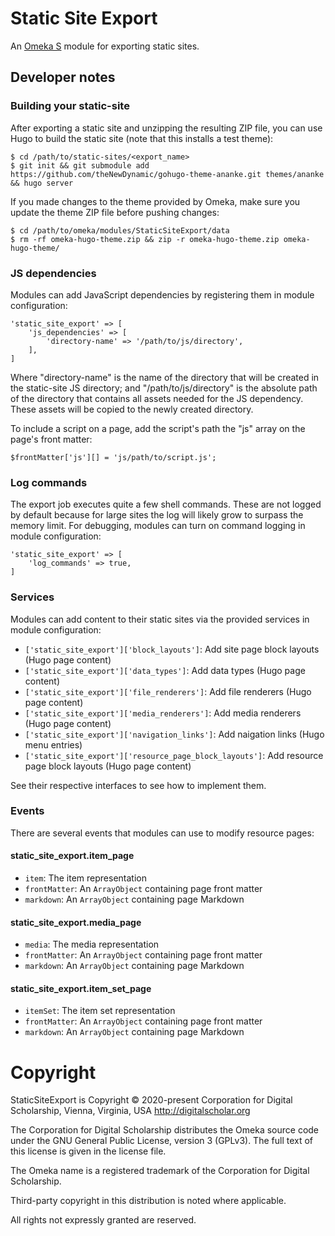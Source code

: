 # Static Site Export

An [Omeka S](https://omeka.org/s/) module for exporting static sites.

## Developer notes

### Building your static-site

After exporting a static site and unzipping the resulting ZIP file, you can use
Hugo to build the static site (note that this installs a test theme):

```
$ cd /path/to/static-sites/<export_name>
$ git init && git submodule add https://github.com/theNewDynamic/gohugo-theme-ananke.git themes/ananke && hugo server
```

If you made changes to the theme provided by Omeka, make sure you update the theme
ZIP file before pushing changes:

```
$ cd /path/to/omeka/modules/StaticSiteExport/data
$ rm -rf omeka-hugo-theme.zip && zip -r omeka-hugo-theme.zip omeka-hugo-theme/
```

### JS dependencies

Modules can add JavaScript dependencies by registering them in module configuration:

```
'static_site_export' => [
    'js_dependencies' => [
        'directory-name' => '/path/to/js/directory',
    ],
]
```

Where "directory-name" is the name of the directory that will be created in the
static-site JS directory; and "/path/to/js/directory" is the absolute path of the
directory that contains all assets needed for the JS dependency. These assets will
be copied to the newly created directory.

To include a script on a page, add the script's path the "js" array on the page's
front matter:

```
$frontMatter['js'][] = 'js/path/to/script.js';
```

### Log commands

The export job executes quite a few shell commands. These are not logged by default
because for large sites the log will likely grow to surpass the memory limit. For
debugging, modules can turn on command logging in module configuration:

```
'static_site_export' => [
    'log_commands' => true,
]
```

### Services

Modules can add content to their static sites via the provided services in module
configuration:

- `['static_site_export']['block_layouts']`: Add site page block layouts (Hugo page content)
- `['static_site_export']['data_types']`: Add data types (Hugo page content)
- `['static_site_export']['file_renderers']`: Add file renderers (Hugo page content)
- `['static_site_export']['media_renderers']`: Add media renderers (Hugo page content)
- `['static_site_export']['navigation_links']`: Add naigation links (Hugo menu entries)
- `['static_site_export']['resource_page_block_layouts']`: Add resource page block layouts (Hugo page content)

See their respective interfaces to see how to implement them.

### Events

There are several events that modules can use to modify resource pages:

#### static_site_export.item_page

- `item`: The item representation
- `frontMatter`: An `ArrayObject` containing page front matter
- `markdown`: An `ArrayObject` containing page Markdown

#### static_site_export.media_page

- `media`: The media representation
- `frontMatter`: An `ArrayObject` containing page front matter
- `markdown`: An `ArrayObject` containing page Markdown

#### static_site_export.item_set_page

- `itemSet`: The item set representation
- `frontMatter`: An `ArrayObject` containing page front matter
- `markdown`: An `ArrayObject` containing page Markdown

# Copyright

StaticSiteExport is Copyright © 2020-present Corporation for Digital Scholarship, Vienna, Virginia, USA http://digitalscholar.org

The Corporation for Digital Scholarship distributes the Omeka source code under the GNU General Public License, version 3 (GPLv3). The full text of this license is given in the license file.

The Omeka name is a registered trademark of the Corporation for Digital Scholarship.

Third-party copyright in this distribution is noted where applicable.

All rights not expressly granted are reserved.
